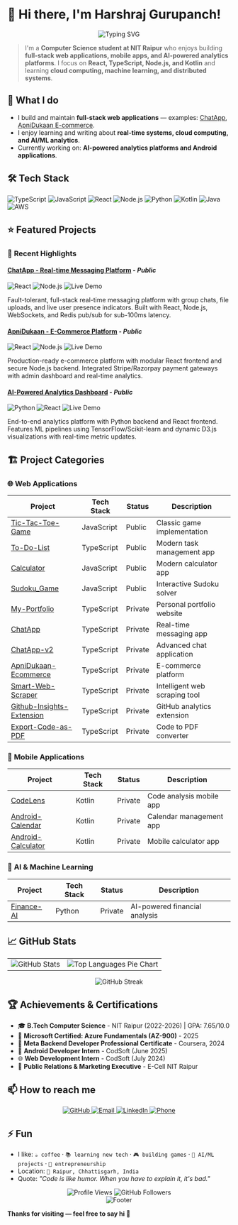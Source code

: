 # 👋 Hi there, I'm Harshraj Gurupanch!

<div align="center">
  <img src="https://readme-typing-svg.herokuapp.com?font=Fira+Code&pause=1000&color=00D4FF&center=true&vCenter=true&width=435&lines=Computer+Science+Student;Full+Stack+Developer;Android+Developer;AI%2FML+Enthusiast;Always+Building+Something+New" alt="Typing SVG" />
</div>

> I'm a **Computer Science student at NIT Raipur** who enjoys building **full-stack web applications, mobile apps, and AI-powered analytics platforms**.  I focus on **React, TypeScript, Node.js, and Kotlin** and learning **cloud computing, machine learning, and distributed systems**.

## 🔭 What I do
- I build and maintain **full-stack web applications** — examples: [ChatApp](https://github.com/HRG-OFFICIAL/ChatApp-v2), [ApniDukaan E-commerce](https://github.com/HRG-OFFICIAL/ApniDukaan-Ecommerce).
- I enjoy learning and writing about **real-time systems, cloud computing, and AI/ML analytics**.
- Currently working on: **AI-powered analytics platforms and Android applications**.

## 🛠️ Tech Stack

![TypeScript](https://img.shields.io/badge/TypeScript-007ACC?style=for-the-badge&logo=typescript&logoColor=white)
![JavaScript](https://img.shields.io/badge/JavaScript-F7DF1E?style=for-the-badge&logo=javascript&logoColor=black)
![React](https://img.shields.io/badge/React-20232A?style=for-the-badge&logo=react&logoColor=61DAFB)
![Node.js](https://img.shields.io/badge/Node.js-43853D?style=for-the-badge&logo=node.js&logoColor=white)
![Python](https://img.shields.io/badge/Python-3776AB?style=for-the-badge&logo=python&logoColor=white)
![Kotlin](https://img.shields.io/badge/Kotlin-0095D5?style=for-the-badge&logo=kotlin&logoColor=white)
![Java](https://img.shields.io/badge/Java-ED8B00?style=for-the-badge&logo=openjdk&logoColor=white)
![AWS](https://img.shields.io/badge/AWS-FF9900?style=for-the-badge&logo=amazon-aws&logoColor=white)

## ⭐ Featured Projects

### 🌟 **Recent Highlights**

#### [ChatApp - Real-time Messaging Platform](https://github.com/HRG-OFFICIAL/ChatApp-v2) - *Public*
![React](https://img.shields.io/badge/React-20232A?style=flat&logo=react&logoColor=61DAFB)
![Node.js](https://img.shields.io/badge/Node.js-43853D?style=flat&logo=node.js&logoColor=white)
![Live Demo](https://img.shields.io/badge/Live_Demo-Available-brightgreen?style=flat)

Fault-tolerant, full-stack real-time messaging platform with group chats, file uploads, and live user presence indicators. Built with React, Node.js, WebSockets, and Redis pub/sub for sub-100ms latency.

#### [ApniDukaan - E-Commerce Platform](https://github.com/HRG-OFFICIAL/ApniDukaan-Ecommerce) - *Public*
![React](https://img.shields.io/badge/React-20232A?style=flat&logo=react&logoColor=61DAFB)
![Node.js](https://img.shields.io/badge/Node.js-43853D?style=flat&logo=node.js&logoColor=white)
![Live Demo](https://img.shields.io/badge/Live_Demo-Available-brightgreen?style=flat)

Production-ready e-commerce platform with modular React frontend and secure Node.js backend. Integrated Stripe/Razorpay payment gateways with admin dashboard and real-time analytics.

#### [AI-Powered Analytics Dashboard](https://github.com/HRG-OFFICIAL/AI-Analytics-Dashboard) - *Public*
![Python](https://img.shields.io/badge/Python-3776AB?style=flat&logo=python&logoColor=white)
![React](https://img.shields.io/badge/React-20232A?style=flat&logo=react&logoColor=61DAFB)
![Live Demo](https://img.shields.io/badge/Live_Demo-Available-brightgreen?style=flat)

End-to-end analytics platform with Python backend and React frontend. Features ML pipelines using TensorFlow/Scikit-learn and dynamic D3.js visualizations with real-time metric updates.

## 🏗️ Project Categories

### 🌐 **Web Applications**
| Project | Tech Stack | Status | Description |
|---------|------------|--------|-------------|
| [Tic-Tac-Toe-Game](https://github.com/HRG-OFFICIAL/Tic-Tac-Toe-Game) | JavaScript | Public | Classic game implementation |
| [To-Do-List](https://github.com/HRG-OFFICIAL/To-Do-List) | TypeScript | Public | Modern task management app |
| [Calculator](https://github.com/HRG-OFFICIAL/Calculator) | JavaScript | Public | Modern calculator app |
| [Sudoku_Game](https://github.com/HRG-OFFICIAL/Sudoku_Game) | JavaScript | Public | Interactive Sudoku solver |
| [My-Portfolio](https://github.com/HRG-OFFICIAL/My-Portfolio) | TypeScript | Private | Personal portfolio website |
| [ChatApp](https://github.com/HRG-OFFICIAL/ChatApp) | TypeScript | Private | Real-time messaging app |
| [ChatApp-v2](https://github.com/HRG-OFFICIAL/ChatApp-v2) | TypeScript | Private | Advanced chat application |
| [ApniDukaan-Ecommerce](https://github.com/HRG-OFFICIAL/ApniDukaan-Ecommerce) | TypeScript | Private | E-commerce platform |
| [Smart-Web-Scraper](https://github.com/HRG-OFFICIAL/Smart-Web-Scraper) | TypeScript | Private | Intelligent web scraping tool |
| [Github-Insights-Extension](https://github.com/HRG-OFFICIAL/Github-Insights-Extension) | TypeScript | Private | GitHub analytics extension |
| [Export-Code-as-PDF](https://github.com/HRG-OFFICIAL/Export-Code-as-PDF) | TypeScript | Private | Code to PDF converter |

### 📱 **Mobile Applications**
| Project | Tech Stack | Status | Description |
|---------|------------|--------|-------------|
| [CodeLens](https://github.com/HRG-OFFICIAL/CodeLens) | Kotlin | Private | Code analysis mobile app |
| [Android-Calendar](https://github.com/HRG-OFFICIAL/Android-Calendar) | Kotlin | Private | Calendar management app |
| [Android-Calculator](https://github.com/HRG-OFFICIAL/Android-Calculator) | Kotlin | Private | Mobile calculator app |

### 🤖 **AI & Machine Learning**
| Project | Tech Stack | Status | Description |
|---------|------------|--------|-------------|
| [Finance-AI](https://github.com/HRG-OFFICIAL/Finance-AI) | Python | Private | AI-powered financial analysis |

## 📈 GitHub Stats

<table align="center">
  <tr>
    <td>
      <img src="https://github-readme-stats.vercel.app/api?username=HRG-OFFICIAL&show_icons=true&theme=tokyonight&hide_border=true&count_private=true" alt="GitHub Stats" />
    </td>
    <td>
      <img src="https://github-readme-stats.vercel.app/api/top-langs/?username=HRG-OFFICIAL&layout=donut&theme=tokyonight&hide_border=true" alt="Top Languages Pie Chart" />
    </td>
  </tr>
</table>


<div align="center">
  <img src="https://github-readme-streak-stats.herokuapp.com/?user=HRG-OFFICIAL&theme=tokyonight&hide_border=true" alt="GitHub Streak" />
</div>

## 🏆 Achievements & Certifications

- 🎓 **B.Tech Computer Science** - NIT Raipur (2022-2026) | GPA: 7.65/10.0
- 🏅 **Microsoft Certified: Azure Fundamentals (AZ-900)** - 2025
- 🏅 **Meta Backend Developer Professional Certificate** - Coursera, 2024
- 📱 **Android Developer Intern** - CodSoft (June 2025)
- 🌐 **Web Development Intern** - CodSoft (July 2024)
- 🎯 **Public Relations & Marketing Executive** - E-Cell NIT Raipur

## 📫 How to reach me

<div align="center">
  <a href="https://github.com/HRG-OFFICIAL">
    <img src="https://img.shields.io/badge/GitHub-100000?style=for-the-badge&logo=github&logoColor=white" alt="GitHub" />
  </a>
  <a href="mailto:hrg.nitrr@gmail.com">
    <img src="https://img.shields.io/badge/Email-D14836?style=for-the-badge&logo=gmail&logoColor=white" alt="Email" />
  </a>
  <a href="https://www.linkedin.com/in/harshraj-g-0b2303287">
    <img src="https://img.shields.io/badge/LinkedIn-0077B5?style=for-the-badge&logo=linkedin&logoColor=white" alt="LinkedIn" />
  </a>
  <a href="tel:+918109221329">
    <img src="https://img.shields.io/badge/Phone-25D366?style=for-the-badge&logo=whatsapp&logoColor=white" alt="Phone" />
  </a>
</div>

## ⚡ Fun
- I like: `☕ coffee` · `📚 learning new tech` · `🎮 building games` · `🤖 AI/ML projects` · `🏢 entrepreneurship`
- Location: `📍 Raipur, Chhattisgarh, India`
- Quote: *"Code is like humor. When you have to explain it, it's bad."*

<div align="center">
  <img src="https://komarev.com/ghpvc/?username=HRG-OFFICIAL&label=Profile%20views&color=0e75b6&style=flat" alt="Profile Views" />
  <img src="https://img.shields.io/github/followers/HRG-OFFICIAL?label=Followers&style=social" alt="GitHub Followers" />
</div>

<div align="center">
  <img src="https://capsule-render.vercel.app/api?type=waving&color=0066CC&height=100&section=footer" alt="Footer" />
</div>

**Thanks for visiting — feel free to say hi 👋**
